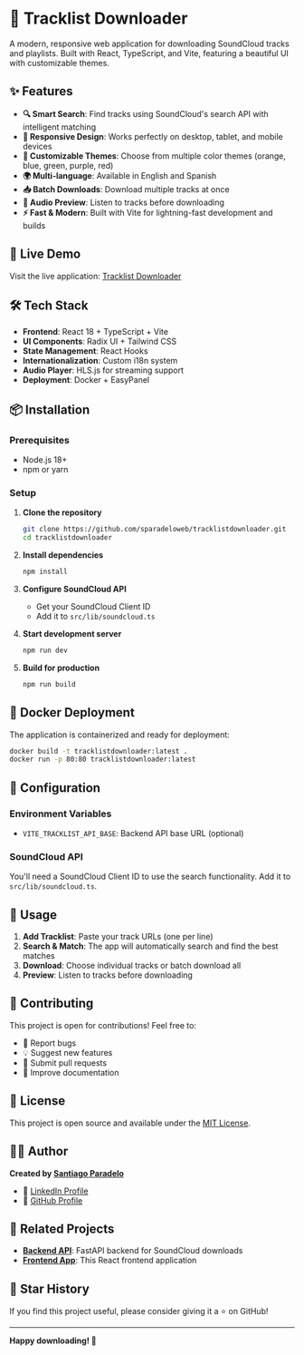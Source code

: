 # 🎵 Tracklist Downloader

A modern, responsive web application for downloading SoundCloud tracks and playlists. Built with React, TypeScript, and Vite, featuring a beautiful UI with customizable themes.

## ✨ Features

- **🔍 Smart Search**: Find tracks using SoundCloud's search API with intelligent matching
- **📱 Responsive Design**: Works perfectly on desktop, tablet, and mobile devices
- **🎨 Customizable Themes**: Choose from multiple color themes (orange, blue, green, purple, red)
- **🌍 Multi-language**: Available in English and Spanish
- **📥 Batch Downloads**: Download multiple tracks at once
- **🎵 Audio Preview**: Listen to tracks before downloading
- **⚡ Fast & Modern**: Built with Vite for lightning-fast development and builds

## 🚀 Live Demo

Visit the live application: [Tracklist Downloader](https://tracklistdownloader-front.dq97zj.easypanel.host/)

## 🛠️ Tech Stack

- **Frontend**: React 18 + TypeScript + Vite
- **UI Components**: Radix UI + Tailwind CSS
- **State Management**: React Hooks
- **Internationalization**: Custom i18n system
- **Audio Player**: HLS.js for streaming support
- **Deployment**: Docker + EasyPanel

## 📦 Installation

### Prerequisites

- Node.js 18+ 
- npm or yarn

### Setup

1. **Clone the repository**
   ```bash
   git clone https://github.com/sparadeloweb/tracklistdownloader.git
   cd tracklistdownloader
   ```

2. **Install dependencies**
   ```bash
   npm install
   ```

3. **Configure SoundCloud API**
   - Get your SoundCloud Client ID
   - Add it to `src/lib/soundcloud.ts`

4. **Start development server**
   ```bash
   npm run dev
   ```

5. **Build for production**
   ```bash
   npm run build
   ```

## 🐳 Docker Deployment

The application is containerized and ready for deployment:

```bash
docker build -t tracklistdownloader:latest .
docker run -p 80:80 tracklistdownloader:latest
```

## 🔧 Configuration

### Environment Variables

- `VITE_TRACKLIST_API_BASE`: Backend API base URL (optional)

### SoundCloud API

You'll need a SoundCloud Client ID to use the search functionality. Add it to `src/lib/soundcloud.ts`.

## 📱 Usage

1. **Add Tracklist**: Paste your track URLs (one per line)
2. **Search & Match**: The app will automatically search and find the best matches
3. **Download**: Choose individual tracks or batch download all
4. **Preview**: Listen to tracks before downloading

## 🤝 Contributing

This project is open for contributions! Feel free to:

- 🐛 Report bugs
- 💡 Suggest new features
- 🔧 Submit pull requests
- 📖 Improve documentation

## 📄 License

This project is open source and available under the [MIT License](LICENSE).

## 👨‍💻 Author

**Created by [Santiago Paradelo](https://www.linkedin.com/in/santiagorafaelparadelo/)**

- 💼 [LinkedIn Profile](https://www.linkedin.com/in/santiagorafaelparadelo/)
- 🐙 [GitHub Profile](https://github.com/sparadeloweb)

## 🔗 Related Projects

- **[Backend API](https://github.com/sparadeloweb/tracklistdownloaderapi)**: FastAPI backend for SoundCloud downloads
- **[Frontend App](https://github.com/sparadeloweb/tracklistdownloader)**: This React frontend application

## 🌟 Star History

If you find this project useful, please consider giving it a ⭐ on GitHub!

---

**Happy downloading! 🎵**
